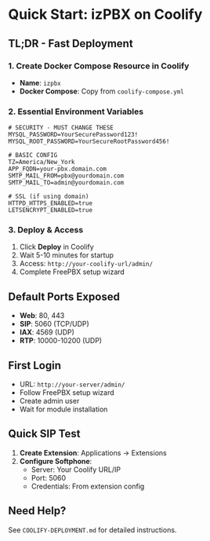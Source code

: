# Quick Start: izPBX on Coolify

## TL;DR - Fast Deployment

### 1. Create Docker Compose Resource in Coolify
- **Name**: `izpbx`  
- **Docker Compose**: Copy from `coolify-compose.yml`

### 2. Essential Environment Variables
```env
# SECURITY - MUST CHANGE THESE
MYSQL_PASSWORD=YourSecurePassword123!
MYSQL_ROOT_PASSWORD=YourSecureRootPassword456!

# BASIC CONFIG
TZ=America/New_York
APP_FQDN=your-pbx.domain.com
SMTP_MAIL_FROM=pbx@yourdomain.com
SMTP_MAIL_TO=admin@yourdomain.com

# SSL (if using domain)
HTTPD_HTTPS_ENABLED=true
LETSENCRYPT_ENABLED=true
```

### 3. Deploy & Access
1. Click **Deploy** in Coolify
2. Wait 5-10 minutes for startup
3. Access: `http://your-coolify-url/admin/`
4. Complete FreePBX setup wizard

## Default Ports Exposed
- **Web**: 80, 443
- **SIP**: 5060 (TCP/UDP)
- **IAX**: 4569 (UDP)  
- **RTP**: 10000-10200 (UDP)

## First Login
- URL: `http://your-server/admin/`
- Follow FreePBX setup wizard
- Create admin user
- Wait for module installation

## Quick SIP Test
1. **Create Extension**: Applications → Extensions
2. **Configure Softphone**:
   - Server: Your Coolify URL/IP
   - Port: 5060
   - Credentials: From extension config

## Need Help?
See `COOLIFY-DEPLOYMENT.md` for detailed instructions.